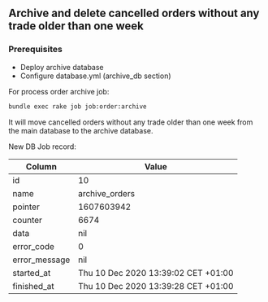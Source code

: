 ## Archive and delete cancelled orders without any trade older than one week

### Prerequisites

* Deploy archive database
* Configure database.yml (archive_db section) 

For process order archive job:

```bash
bundle exec rake job job:order:archive
```

It will move cancelled orders without any trade older than one week from the main database to the archive database.

New DB Job record:

| Column | Value |
|--------|-------|
| id | 10 |
| name | archive_orders |
| pointer | 1607603942 |
| counter | 6674 |
| data | nil |
| error_code | 0 |
| error_message | nil |
| started_at | Thu 10 Dec 2020 13:39:02 CET +01:00 |
| finished_at | Thu 10 Dec 2020 13:39:28 CET +01:00 |
